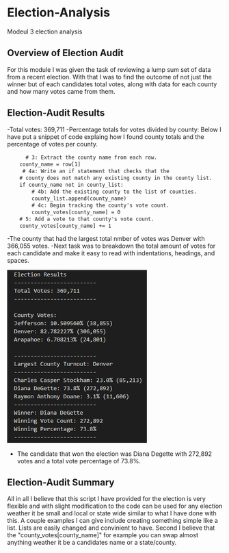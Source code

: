 # Election-Analysis
Modeul 3 election analysis

## Overview of Election Audit
  For this module I was given the task of reviewing a lump sum set of data from a recent election. With that I was to find the outcome of not just the winner but of each candidates total votes, along with data for each county and how many votes came from them. 

## Election-Audit Results
  -Total votes: 369,711
  -Percentage totals for votes divided by county:
  Below I have put a snippet of code explaing how I found county totals and the percentage of votes per county. 
  
          # 3: Extract the county name from each row.
        county_name = row[1]    
         # 4a: Write an if statement that checks that the
        # county does not match any existing county in the county list.
        if county_name not in county_list:
            # 4b: Add the existing county to the list of counties.
            county_list.append(county_name)
            # 4c: Begin tracking the county's vote count.
            county_votes[county_name] = 0
        # 5: Add a vote to that county's vote count.
        county_votes[county_name] += 1
      
  -The county that had the largest total nmber of votes was Denver with 366,055 votes.
  -Next task was to breakdown the total amount of votes for each candidate and make it easy to read with indentations, headings, and spaces. 
  
  
  ![](Election_Results.png)
  
  
 - The candidate that won the election was Diana Degette with 272,892 votes and a total vote percentage of 73.8%.
  
## Election-Audit Summary
  All in all I believe that this script I have provided for the election is very flexible and with slight modification to the code can be used for any election weather it be small and local or state wide similar to what I have done with this. A couple examples I can give include creating something simple like a list. Lists are easily changed and convinient to have. Second I believe that the "county_votes[county_name]" for example you can swap almost anything weather it be a candidates name or a state/county. 

